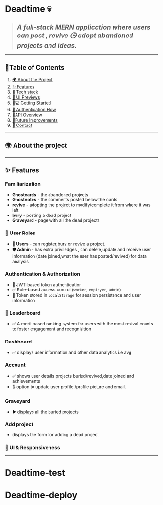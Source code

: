 # Deadtime 💀
> *A full-stack MERN application where users can post , revive 🕒 adopt abandoned projects and ideas.*
> ---

---
## 📖Table of Contents
1. [🌍 About the Project](#-about-the-project)
2. [✨ Features](#-features)
3. [🧰 Tech stack](#-tech-stack)
4. [📸 UI Previews](#-ui-previews)
5. 🧑💻 [Getting Started](#-getting-started)
6. [🔐 Authentication Flow](#-authentication-flow)
7. [📝API Overview](#-api-overview)
8. [🔮Future Improvements](#-future-improvements)
9. [📩 Contact](#-contact)

---
## 🌍 About the project 

---
## ✨ Features 
### Familiarization
- **Ghostcards** -  the abandoned projects
- **Ghostnotes** - the comments posted below the cards
- **revive** - adopting the project to modify/complete it from where it was left
- **bury** - posting a dead project
- **Graveyard** - page with all the dead projects 

### 👥 User Roles
- 🧑 **Users** - can register,bury or revive a project.
- 🛡 **Admin** - has extra priviledges , can delete,update and receive user information (date joined,what the user has posted/revived) for data analysis
### Authentication & Authorization
- 🔐 JWT-based token authentication
- ✅ Role-based access control (`worker`, `employer`, `admin`)
- 🔁 Token stored in `localStorage` for session persistence and user information

### 🔢 Leaderboard 
- ✅ A merit based ranking system for users with the most revival counts to foster engagement and recognisition
### Dashboard 
- ✅ displays user information and other data analytics i.e avg 
### Account
- ✅ shows user details projects buried/revived,date joined and achievements
- 🔃 option to update user profile /profile picture and email.
### Graveyard
- ▶ displays all the buried projects 

### Add project
- displays the form for adding a dead project

### 🌟 UI & Responsiveness
---
# Deadtime-test
# Deadtime-deploy
